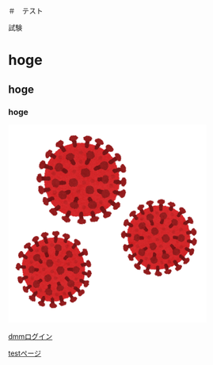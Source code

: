 ＃　テスト

試験

# hoge 
## hoge 
### hoge 

![説明文](./コロナ.png "ポップアップ文字")

[dmmログイン](https://accounts.dmm.com/service/login/password/=/path=DRVESRUMTh1fBFxdQBgCWgxLVVldFg__)

[testページ](./test.html)
